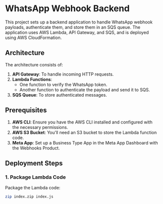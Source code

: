 # WhatsApp Webhook Backend

This project sets up a backend application to handle WhatsApp webhook payloads, authenticate them, and store them in an SQS queue. The application uses AWS Lambda, API Gateway, and SQS, and is deployed using AWS CloudFormation.

## Architecture

The architecture consists of:
1. **API Gateway**: To handle incoming HTTP requests.
2. **Lambda Functions**: 
   - One function to verify the WhatsApp token.
   - Another function to authenticate the payload and send it to SQS.
3. **SQS Queue**: To store authenticated messages.

## Prerequisites

1. **AWS CLI**: Ensure you have the AWS CLI installed and configured with the necessary permissions.
2. **AWS S3 Bucket**: You'll need an S3 bucket to store the Lambda function code.
3. **Meta App**: Set up a Business Type App in the Meta App Dashboard with the Webhooks Product.

## Deployment Steps

### 1. Package Lambda Code

Package the Lambda code:

```bash
zip index.zip index.js
